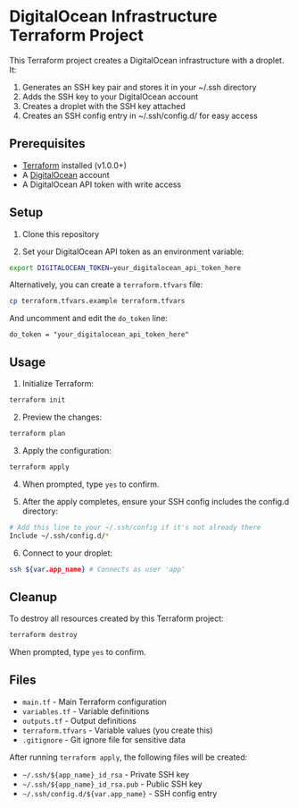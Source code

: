 # DigitalOcean Infrastructure Terraform Project

This Terraform project creates a DigitalOcean infrastructure with a droplet. It:

1. Generates an SSH key pair and stores it in your ~/.ssh directory
2. Adds the SSH key to your DigitalOcean account
3. Creates a droplet with the SSH key attached
4. Creates an SSH config entry in ~/.ssh/config.d/ for easy access

## Prerequisites

- [Terraform](https://www.terraform.io/downloads.html) installed (v1.0.0+)
- A [DigitalOcean](https://www.digitalocean.com/) account
- A DigitalOcean API token with write access

## Setup

1. Clone this repository

2. Set your DigitalOcean API token as an environment variable:

```bash
export DIGITALOCEAN_TOKEN=your_digitalocean_api_token_here
```

Alternatively, you can create a `terraform.tfvars` file:

```bash
cp terraform.tfvars.example terraform.tfvars
```

And uncomment and edit the `do_token` line:

```
do_token = "your_digitalocean_api_token_here"
```

## Usage

1. Initialize Terraform:

```bash
terraform init
```

2. Preview the changes:

```bash
terraform plan
```

3. Apply the configuration:

```bash
terraform apply
```

4. When prompted, type `yes` to confirm.

5. After the apply completes, ensure your SSH config includes the config.d
   directory:

```bash
# Add this line to your ~/.ssh/config if it's not already there
Include ~/.ssh/config.d/*
```

6. Connect to your droplet:

```bash
ssh ${var.app_name} # Connects as user 'app'
```

## Cleanup

To destroy all resources created by this Terraform project:

```bash
terraform destroy
```

When prompted, type `yes` to confirm.

## Files

- `main.tf` - Main Terraform configuration
- `variables.tf` - Variable definitions
- `outputs.tf` - Output definitions
- `terraform.tfvars` - Variable values (you create this)
- `.gitignore` - Git ignore file for sensitive data

After running `terraform apply`, the following files will be created:

- `~/.ssh/${app_name}_id_rsa` - Private SSH key
- `~/.ssh/${app_name}_id_rsa.pub` - Public SSH key
- `~/.ssh/config.d/${var.app_name}` - SSH config entry
